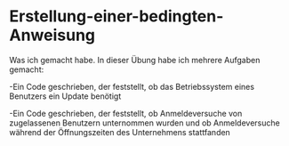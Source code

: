 # Erstellung-einer-bedingten-Anweisung

Was ich gemacht habe.
In dieser Übung habe ich mehrere Aufgaben gemacht:

-Ein Code geschrieben, der feststellt, ob das Betriebssystem eines Benutzers ein Update benötigt

-Ein Code geschrieben, der feststellt, ob Anmeldeversuche von zugelassenen Benutzern unternommen wurden und ob Anmeldeversuche während der Öffnungszeiten des Unternehmens stattfanden
